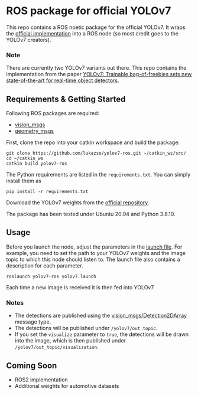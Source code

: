 # ROS package for official YOLOv7

This repo contains a ROS noetic package for the official YOLOv7. It wraps the 
[official implementation](https://github.com/WongKinYiu/yolov7) into a ROS node (so most credit 
goes to the YOLOv7 creators).

### Note
There are currently two YOLOv7 variants out there. This repo contains the 
implementation from the paper [YOLOv7: Trainable bag-of-freebies sets new state-of-the-art for real-time object detectors](https://arxiv.org/abs/2207.02696).

## Requirements & Getting Started

Following ROS packages are required:
- [vision_msgs](http://wiki.ros.org/vision_msgs)
- [geometry_msgs](http://wiki.ros.org/geometry_msgs)

First, clone the repo into your catkin workspace and build the package:
```
git clone https://github.com/lukazso/yolov7-ros.git ~/catkin_ws/src/
cd ~/catkin_ws
catkin build yolov7-ros
```

The Python requirements are listed in the `requirements.txt`. You can simply 
install them as
```
pip install -r requirements.txt
```

Download the YOLOv7 weights from the [official repository](https://github.com/WongKinYiu/yolov7).

The package has been tested under Ubuntu 20.04 and Python 3.8.10.

## Usage
Before you launch the node, adjust the parameters in the 
[launch file](launch/yolov7.launch). For example, you need to set the path to your 
YOLOv7 weights and the image topic to which this node should listen to. The launch 
file also contains a description for each parameter.

```
roslaunch yolov7-ros yolov7.launch
```

Each time a new image is received it is then fed into YOLOv7.

### Notes
- The detections are published using the [vision_msgs/Detection2DArray](http://docs.ros.org/en/api/vision_msgs/html/msg/Detection2DArray.html) message type.
- The detections will be published under `/yolov7/out_topic`.
- If you set the `visualize` parameter to `true`, the detections will be drawn into 
  the image, which is then published under `/yolov7/out_topic/visualization`.

## Coming Soon
- ROS2 implementation
- Additional weights for automotive datasets
